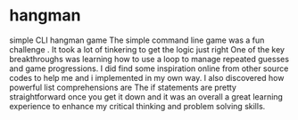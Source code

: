 # hangman
simple CLI hangman game
The simple command line game was a fun challenge . It took a lot of tinkering to get the logic just right One of the key breakthroughs was learning how to use a loop to manage repeated guesses and game progressions. I did find some inspiration online from other source codes to help me and i implemented in my own way. I also discovered how powerful list comprehensions are
The if statements are pretty straightforward once you get it down and it was an overall a great learning experience to enhance my critical thinking and problem solving skills.
